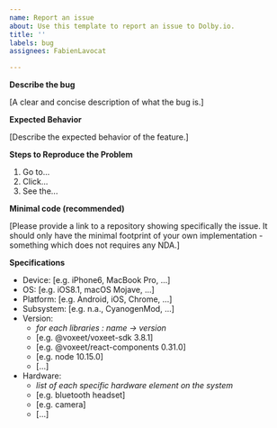 ```yaml
---
name: Report an issue
about: Use this template to report an issue to Dolby.io.
title: ''
labels: bug
assignees: FabienLavocat

---
```


**Describe the bug**

[A clear and concise description of what the bug is.]

**Expected Behavior**

[Describe the expected behavior of the feature.]

**Steps to Reproduce the Problem**

  1. Go to...
  2. Click...
  3. See the...

**Minimal code (recommended)**

[Please provide a link to a repository showing specifically the issue. It should only have the minimal footprint of your own implementation - something which does not requires any NDA.]

**Specifications**

  - Device: [e.g. iPhone6, MacBook Pro, ...]
  - OS: [e.g. iOS8.1, macOS Mojave, ...]
  - Platform: [e.g. Android, iOS, Chrome, ...]
  - Subsystem: [e.g. n.a., CyanogenMod, ...]
  - Version:
    - _for each libraries : name -> version_
    - [e.g. @voxeet/voxeet-sdk 3.8.1]
    - [e.g. @voxeet/react-components 0.31.0]
    - [e.g. node 10.15.0]
    - [...]
  - Hardware:
    - _list of each specific hardware element on the system_
    - [e.g. bluetooth headset]
    - [e.g. camera]
    - [...]
